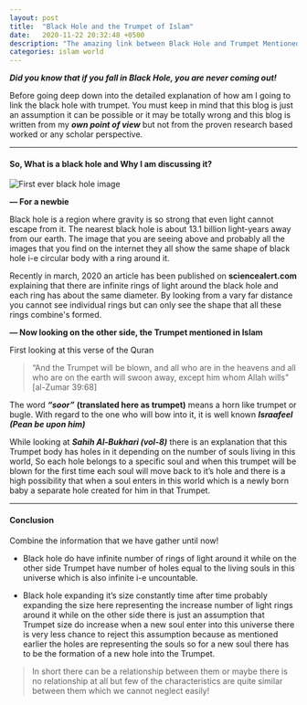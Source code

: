 ```yaml
---
layout: post
title:  "Black Hole and the Trumpet of Islam"
date:   2020-11-22 20:32:48 +0500
description: "The amazing link between Black Hole and Trumpet Mentioned in Islam"
categories: islam world
---
```


***Did you know that if you fall in Black Hole, you are never coming out!***

Before going deep down into the detailed explanation of how am I going to link the black hole with trumpet. You must keep in mind that this blog is just an assumption it can be possible or it may be totally wrong and this blog is written from my ***own point of view*** but not from the proven research based worked or any scholar perspective.

----------------------

#### So, What is a black hole and Why I am discussing it?

![First ever black hole image](https://miro.medium.com/max/700/1*mR6BBs7eDPAceywOjWx0uQ.jpeg "First ever black hole image")

**— For a newbie**

Black hole is a region where gravity is so strong that even light cannot escape from it. The nearest black hole is about 13.1 billion light-years away from our earth. The image that you are seeing above and probably all the images that you find on the internet they all show the same shape of black hole i-e circular body with a ring around it.

Recently in march, 2020 an article has been published on **sciencealert.com** explaining that there are infinite rings of light around the black hole and each ring has about the same diameter. By looking from a vary far distance you cannot see individual rings but can only see the shape that all these rings combine's formed.

**— Now looking on the other side, the Trumpet mentioned in Islam**

First looking at this verse of the Quran

>“And the Trumpet will be blown, and all who are in the heavens and all who are on the earth will swoon away, except him whom Allah wills”
[al-Zumar 39:68]

The word ***“soor”*** **(translated here as trumpet)** means a horn like trumpet or bugle. With regard to the one who will bow into it, it is well known ***Israafeel (Pean be upon him)***

While looking at ***Sahih Al-Bukhari (vol-8)*** there is an explanation that this Trumpet body has holes in it depending on the number of souls living in this world, So each hole belongs to a specific soul and when this trumpet will be blown for the first time each soul will move back to it’s hole and there is a high possibility that when a soul enters in this world which is a newly born baby a separate hole created for him in that Trumpet.

------------



#### Conclusion

Combine the information that we have gather until now!

- Black hole do have infinite number of rings of light around it while on the other side Trumpet have number of holes equal to the living souls in this universe which is also infinite i-e uncountable.

- Black hole expanding it’s size constantly time after time probably expanding the size here representing the increase number of light rings around it while on the other side there is just an assumption that Trumpet size do increase when a new soul enter into this universe there is very less chance to reject this assumption because as mentioned earlier the holes are representing the souls so for a new soul there has to be the formation of a new hole into the Trumpet.

> In short there can be a relationship between them or maybe there is no relationship at all but few of the characteristics are quite similar between them which we cannot neglect easily!

